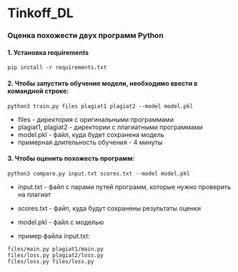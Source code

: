 # Tinkoff_DL
### Оценка похожести двух программ Python

#### 1. Установка requirements
   
   ```
   pip install -r requirements.txt 
   ```
   
#### 2. Чтобы запустить обучение модели, необходимо ввести в командной строке: 

   ```
   python3 train.py files plagiat1 plagiat2 --model model.pkl
   ```
   
   - files - директория с оригинальными программами <br />
   - plagiat1, plagiat2 - директории с плагиатными программами <br />
   - model.pkl - файл, куда будет сохранена модель
   - примерная длительность обучения - 4 минуты

#### 3. Чтобы оценить похожесть программ:

   ```
   python3 compare.py input.txt scores.txt --model model.pkl
   ```
   
   - input.txt - файл с парами путей программ, которые нужно проверить на плагиат <br />
   - scores.txt - файл, куда будут сохранены результаты оценки <br />
   - model.pkl - файл с моделью <br />
   
   - пример файла input.txt: <br />
   
   ```
   files/main.py plagiat1/main.py
   files/loss.py plagiat2/loss.py
   files/loss.py files/loss.py
   ```
